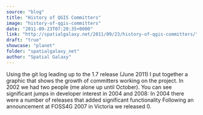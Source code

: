 ```yaml
---
source: "blog"
title: "History of QGIS Committers"
image: "history-of-qgis-committers"
date: "2011-09-23T07:20:35+0000"
link: "http://spatialgalaxy.net/2011/09/23/history-of-qgis-committers/"
draft: "true"
showcase: "planet"
folder: "spatialgalaxy_net"
author: "Spatial Galaxy"
---
```


Using the git log leading up to the 1.7 release (June 2011) I put together a graphic that shows the growth of committers working on the project.
 In 2002 we had two people (me alone up until October). You can see significant jumps in developer interest in 2004 and 2008:
 In 2004 there were a number of releases that added significant functionality Following an announcement at FOSS4G 2007 in Victoria we released 0.
